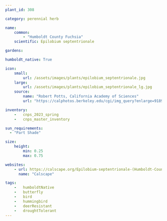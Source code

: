 ```yaml
---
plant_id: 308

category: perennial herb

name: 
    common: 
        - "Humboldt County Fuchsia"   
    scientific: Epilobium septentrionale 

gardens:

humboldt_native: True

icon: 
    small: 
        url: /assets/images/plants/epilobium_septentrionale.jpg 
    large: 
        url: /assets/images/plants/epilobium_septentrionale_lg.jpg 
    source: 
        name: "Robert Potts, California Academy of Sciences"
        url: "https://calphotos.berkeley.edu/cgi/img_query?enlarge=9189+3301+3541+0129"

inventory: 
    -   cnps_2023_spring
    -   cnps_master_inventory

sun_requirements:
  - "Part Shade"

size:
    height: 
        min: 0.25
        max: 0.75

websites:
    - url: https://calscape.org/Epilobium-septentrionale-(Humboldt-County-Fuchsia) 
      name: "Calscape"

tags:  
    -   humboldtNative
    -   butterfly
    -   bird
    -   hummingbird
    -   deerResistant
    -   droughtTolerant 
---
```




